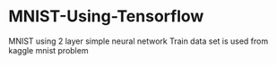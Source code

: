 # MNIST-Using-Tensorflow
MNIST using 2 layer simple neural network
Train data set is used from kaggle mnist problem
